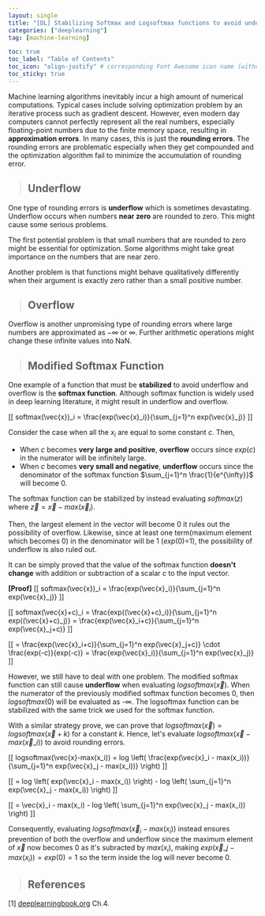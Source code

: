 ```yaml
---
layout: single
title: "[DL] Stabilizing Softmax and Logsoftmax functions to avoid underflow and overflow"
categories: ["deeplearning"]
tag: [machine-learning]

toc: true
toc_label: "Table of Contents"
toc_icon: "align-justify" # corresponding Font Awesome icon name (without fa prefix)
toc_sticky: true
---
```


Machine learning algorithms inevitably incur a high amount of numerical computations. Typical cases include solving optimization problem by an iterative process such as gradient descent. However, even modern day computers cannot perfectly represent all the real numbers, especially floating-point numbers due to the finite memory space, resulting in **approximation errors**. In many cases, this is just the **rounding errors**. The rounding errors are problematic especially when they get compounded and the optimization algorithm fail to minimize the accumulation of rounding error.

> ## Underflow

One type of rounding errors is **underflow** which is sometimes devastating. Underflow occurs when numbers **near zero** are rounded to zero. This might cause some serious problems.

The first potential problem is that small numbers that are rounded to zero might be essential for optimization. Some algorithms might take great importance on the numbers that are near zero.

Another problem is that functions might behave qualitatively differently when their argument is exactly zero rather than a small positive number.

> ## Overflow

Overflow is another unpromising type of rounding errors where large numbers are approximated as $-\infty$ or $\infty$. Further arithmetic operations might change these infinite values into NaN.

> ## Modified Softmax Function

One example of a function that must be **stabilized** to avoid underflow and overflow is the **softmax function**. Although softmax function is widely used in deep learning literature, it might result in underflow and overflow.

\[[ softmax(\vec{x})\_i = \frac{exp(\vec{x}\_i)}{\sum\_{j=1}^n exp(\vec{x}\_j)} \]]

Consider the case when all the $x_i$ are equal to some constant $c$. Then,

- When $c$ becomes **very large and positive**, **overflow** occurs since $exp(c)$ in the numerator will be infinitely large.
- When $c$ becomes **very small and negative**, **underflow** occurs since the denominator of the softmax function $\sum_{j=1}^n \frac{1}{e^{\infty}}$ will become $0$.

The softmax function can be stabilized by instead evaluating $softmax(z)$ where $\vec{z} = \vec{x} - max(\vec{x}_i)$.

Then, the largest element in the vector will become $0$ it rules out the possibility of overflow. Likewise, since at least one term(maximum element which becomes 0) in the denominator will be 1 ($exp(0)$=1), the possibility of underflow is also ruled out.

It can be simply proved that the value of the softmax function **doesn't change** with addition or subtraction of a scalar $c$ to the input vector.

**[Proof]**
\[[ softmax(\vec{x})\_i = \frac{exp(\vec{x}\_i)}{\sum_{j=1}^n exp(\vec{x}\_j)} \]]

\[[ softmax(\vec{x}+c)\_i = \frac{exp((\vec{x}+c)\_i)}{\sum_{j=1}^n exp((\vec{x}+c)\_j)} = \frac{exp(\vec{x}\_i+c)}{\sum_{j=1}^n exp(\vec{x}\_j+c)} \]]

\[[ = \frac{exp(\vec{x}\_i+c)}{\sum\_{j=1}^n exp(\vec{x}\_j+c)} \cdot \frac{exp(-c)}{exp(-c)} = \frac{exp(\vec{x}\_i)}{\sum_{j=1}^n exp(\vec{x}\_j)} \]]

However, we still have to deal with one problem. The modified softmax function can still cause **underflow** when evaluating $logsoftmax(\vec{x})$. When the numerator of the previously modified softmax function becomes $0$, then $logsoftmax(0)$ will be evaluated as -$\infty$. The logsoftmax function can be stabilized with the same trick we used for the softmax function.

With a similar strategy prove, we can prove that $logsoftmax(\vec{x}) = logsoftmax(\vec{x}+k)$ for a constant $k$. Hence, let's evaluate $logsoftmax(\vec{x}-max(\vec{x}\_i))$ to avoid rounding errors.

\[[ logsoftmax(\vec{x}-max(x_i)) = log \left( \frac{exp(\vec{x}\_i - max(x_i))}{\sum_{j=1}^n exp(\vec{x}\_j - max(x_i))} \right) \]]

\[[ = log \left( exp(\vec{x}\_i - max(x_i)) \right) - log \left( \sum_{j=1}^n exp(\vec{x}\_j - max(x_i)) \right) \]]

\[[ = \vec{x}\_i - max(x_i) - log \left( \sum_{j=1}^n exp(\vec{x}\_j - max(x_i)) \right) \]]

Consequently, evaluating $logsoftmax(\vec{x}_i - max(x_i))$ instead ensures prevention of both the overflow and underflow since the maximum element of $\vec{x}$ now becomes $0$ as it's subracted by $max(x_i)$, making $exp(\vec{x}\_j - max(x_i)) = exp(0) = 1$ so the term inside the log will never become $0$.

> ## References

[1] [deeplearningbook.org](https://www.deeplearningbook.org/) Ch.4.
